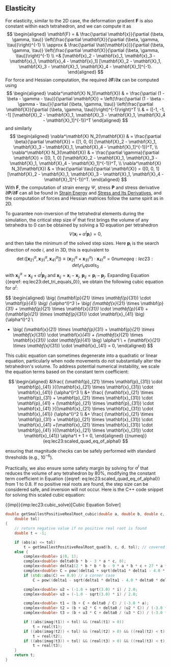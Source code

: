 ## Elasticity

For elasticity, similar to the 2D case, the deformation gradient $\mathbf{F}$ is also constant within each tetrahedron, and we can compute it as
$$
\begin{aligned}
    \mathbf{F} = & \frac{\partial \mathbf{x}}{\partial (\beta, \gamma, \tau)} \left(\frac{\partial \mathbf{X}}{\partial (\beta, \gamma, \tau)}\right)^{-1} 
    \\
    \approx & \frac{\partial \hat{\mathbf{x}}}{\partial (\beta, \gamma, \tau)} \left(\frac{\partial \mathbf{X}}{\partial (\beta, \gamma, \tau)}\right)^{-1} \\
    =& [\mathbf{x}_2 - \mathbf{x}_1, \mathbf{x}_3 - \mathbf{x}_1, \mathbf{x}_4 - \mathbf{x}_1] [\mathbf{X}_2 - \mathbf{X}_1, \mathbf{X}_3 - \mathbf{X}_1, \mathbf{X}_4 - \mathbf{X}_1]^{-1}.
\end{aligned}
$$
For force and Hessian computation, the required $\partial \mathbf{F} / \partial \mathbf{x}$ can be computed using
$$
\begin{aligned}
    \nabla^\mathbf{X} N_1(\mathbf{X}) & = \frac{\partial (1 - \beta - \gamma - \tau)}{\partial \mathbf{X}} = \left(\frac{\partial (1 - \beta - \gamma - \tau)}{\partial (\beta, \gamma, \tau)} \left(\frac{\partial \mathbf{X}}{\partial (\beta, \gamma, \tau)}\right)^{-1}\right)^T \\
    & = ([-1, -1, -1] [\mathbf{X}_2 - \mathbf{X}_1, \mathbf{X}_3 - \mathbf{X}_1, \mathbf{X}_4 - \mathbf{X}_1]^{-1})^T
\end{aligned}
$$
and similarly
$$
    \begin{aligned}
        \nabla^\mathbf{X} N_2(\mathbf{X}) & = \frac{\partial \beta}{\partial \mathbf{X}} = ([1, 0, 0] [\mathbf{X}_2 - \mathbf{X}_1, \mathbf{X}_3 - \mathbf{X}_1, \mathbf{X}_4 - \mathbf{X}_1]^{-1})^T,
        \\
        \nabla^\mathbf{X} N_3(\mathbf{X}) & = \frac{\partial \gamma}{\partial \mathbf{X}} = ([0, 1, 0] [\mathbf{X}_2 - \mathbf{X}_1, \mathbf{X}_3 - \mathbf{X}_1, \mathbf{X}_4 - \mathbf{X}_1]^{-1})^T,
        \\
        \nabla^\mathbf{X} N_3(\mathbf{X}) & = \frac{\partial \tau}{\partial \mathbf{X}} = ([0, 0, 1] [\mathbf{X}_2 - \mathbf{X}_1, \mathbf{X}_3 - \mathbf{X}_1, \mathbf{X}_4 - \mathbf{X}_1]^{-1})^T.
    \end{aligned}
$$
With $\mathbf{F}$, the computation of strain energy $\Psi$, stress $\mathbf{P}$ and stress derivative $\partial \mathbf{P}/\partial \mathbf{F}$ can all be found in [Strain Energy](./lec13-strain_energy.md) and [Stress and Its Derivatives](./lec14-stress_and_derivatives.md), and the computation of forces and Hessian matrices follow the same spirit as in 2D.

To guarantee non-inversion of the tetrahedral elements during the simulation, the critical step size $\alpha^{I}$ that first brings the volume of any tetrahedra to $0$ can be obtained by solving a 1D equation per tetrahedron
$$
    V({\mathbf{x}_i + \alpha^I \mathbf{p}_i}) = 0,
$$
and then take the minimum of the solved step sizes.
Here $\mathbf{p}_i$ is the search direction of node $i$, and in 3D, this is equivalent to
$$
    \det([\mathbf{x}^\alpha_{21}, \mathbf{x}^\alpha_{31}, \mathbf{x}^\alpha_{41}]) \equiv (\mathbf{x}^\alpha_{21} \times \mathbf{x}^\alpha_{31}) \cdot \mathbf{x}^\alpha_{41} = 0
    {{numeq}}{eq:lec23:det_tri_equals_0}
$$
with $\mathbf{x}^\alpha_{ij} = \mathbf{x}_{ij} + \alpha^I \mathbf{p}_{ij}$ and $\mathbf{x}_{ij} = \mathbf{x}_i - \mathbf{x}_j$, $\mathbf{p}_{ij} = \mathbf{p}_i - \mathbf{p}_j$. Expanding Equation {{eqref: eq:lec23:det_tri_equals_0}}, we obtain the following cubic equation for $\alpha^I$:

$$
\begin{aligned}
\big( (\mathbf{p}_{21} \times \mathbf{p}_{31}) \cdot \mathbf{p}_{41} \big) {\alpha^I}^3  \\+ \big( (\mathbf{x}_{21} \times \mathbf{p}_{31} + \mathbf{p}_{21} \times \mathbf{x}_{31}) \cdot \mathbf{p}_{41} + (\mathbf{p}_{21} \times \mathbf{p}_{31}) \cdot \mathbf{x}_{41} \big) {\alpha^I}^2 \\
+ \big( (\mathbf{x}_{21} \times \mathbf{p}_{31} + \mathbf{p}_{21} \times \mathbf{x}_{31}) \cdot \mathbf{x}_{41} + (\mathbf{x}_{21} \times \mathbf{x}_{31}) \cdot \mathbf{p}_{41} \big) \alpha^I \\ + (\mathbf{x}_{21} \times \mathbf{x}_{31}) \cdot \mathbf{x}_{41} = 0,
\end{aligned}
$$

This cubic equation can sometimes degenerate into a quadratic or linear equation, particularly when node movements do not substantially alter the tetrahedron's volume. To address potential numerical instability, we scale the equation terms based on the constant term coefficient:

$$
\begin{aligned}
&\frac{ (\mathbf{p}_{21} \times \mathbf{p}_{31}) \cdot \mathbf{p}_{41} }{(\mathbf{x}_{21} \times \mathbf{x}_{31}) \cdot \mathbf{x}_{41}} {\alpha^I}^3 \\ &+ \frac{ (\mathbf{x}_{21} \times \mathbf{p}_{31} + \mathbf{p}_{21} \times \mathbf{x}_{31}) \cdot \mathbf{p}_{41} + (\mathbf{p}_{21} \times \mathbf{p}_{31}) \cdot \mathbf{x}_{41} }{(\mathbf{x}_{21} \times \mathbf{x}_{31}) \cdot \mathbf{x}_{41}} {\alpha^I}^2 \\
&+ \frac{ (\mathbf{x}_{21} \times \mathbf{p}_{31} + \mathbf{p}_{21} \times \mathbf{x}_{31}) \cdot \mathbf{x}_{41} +(\mathbf{x}_{21} \times \mathbf{x}_{31}) \cdot \mathbf{p}_{41} }{(\mathbf{x}_{21} \times \mathbf{x}_{31}) \cdot \mathbf{x}_{41}} \alpha^I + 1 = 0,
\end{aligned}
{{numeq}}{eq:lec23:scaled_quad_eq_of_alphaI}
$$

ensuring that magnitude checks can be safely performed with standard thresholds (e.g., $10^{-6}$).

Practically, we also ensure some safety margin by solving for $\alpha^I$ that reduces the volume of any tetrahedron by 80%, modifying the constant term coefficient in Equation {{eqref: eq:lec23:scaled_quad_eq_of_alphaI}} from $1$ to $0.8$. If no positive real roots are found, the step size can be considered safe, and inversion will not occur. Here is the C++ code snippet for solving this scaled cubic equation:

{{imp}}{imp:lec23:cubic_solve}[Cubic Equation Solver]
```c++
double getSmallestPositiveRealRoot_cubic(double a, double b, double c, double d,
    double tol)
{
    // return negative value if no positive real root is found
    double t = -1;

    if (abs(a) <= tol)
        t = getSmallestPositiveRealRoot_quad(b, c, d, tol); // covered in the 2D case
    else {
        complex<double> i(0, 1);
        complex<double> delta0(b * b - 3 * a * c, 0);
        complex<double> delta1(2 * b * b * b - 9 * a * b * c + 27 * a * a * d, 0);
        complex<double> C = pow((delta1 + sqrt(delta1 * delta1 - 4.0 * delta0 * delta0 * delta0)) / 2.0, 1.0 / 3.0);
        if (std::abs(C) == 0.0) // a corner case
            C = pow((delta1 - sqrt(delta1 * delta1 - 4.0 * delta0 * delta0 * delta0)) / 2.0, 1.0 / 3.0);

        complex<double> u2 = (-1.0 + sqrt(3.0) * i) / 2.0;
        complex<double> u3 = (-1.0 - sqrt(3.0) * i) / 2.0;

        complex<double> t1 = (b + C + delta0 / C) / (-3.0 * a);
        complex<double> t2 = (b + u2 * C + delta0 / (u2 * C)) / (-3.0 * a);
        complex<double> t3 = (b + u3 * C + delta0 / (u3 * C)) / (-3.0 * a);

        if ((abs(imag(t1)) < tol) && (real(t1) > 0))
            t = real(t1);
        if ((abs(imag(t2)) < tol) && (real(t2) > 0) && ((real(t2) < t) || (t < 0)))
            t = real(t2);
        if ((abs(imag(t3)) < tol) && (real(t3) > 0) && ((real(t3) < t) || (t < 0)))
            t = real(t3);
    }
    return t;
}
```